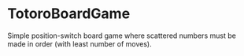 # TotoroBoardGame
Simple position-switch board game where scattered numbers must be made in order (with least number of moves).

